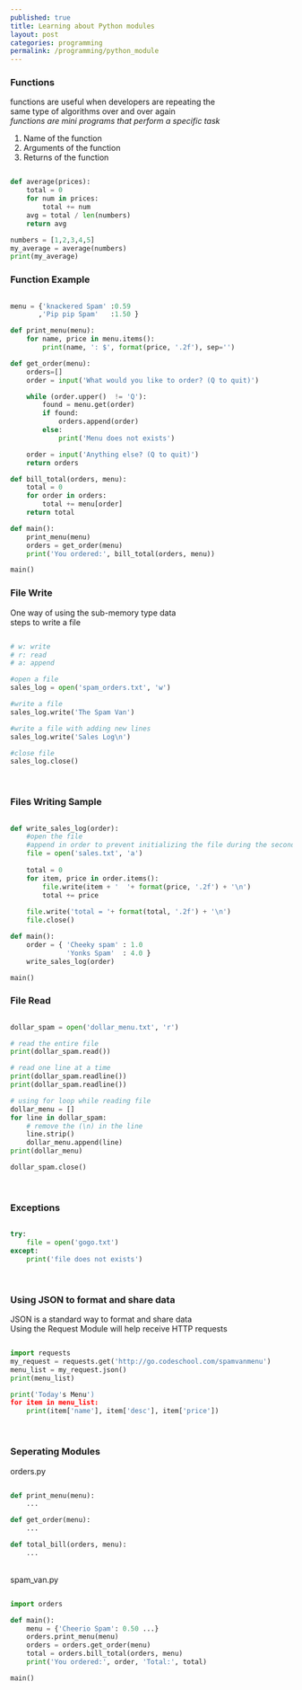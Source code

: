 ```yaml
---
published: true
title: Learning about Python modules
layout: post
categories: programming
permalink: /programming/python_module
---
```


### Functions
functions are useful when developers are repeating the 
<br> same type of algorithms over and over again 
<br>_functions are mini programs that perform a specific task_

1. Name of the function
2. Arguments of the function
3. Returns of the function 

``` python 

def average(prices):
	total = 0
	for num in prices:
		total += num
	avg = total / len(numbers)	
	return avg

numbers = [1,2,3,4,5]
my_average = average(numbers)
print(my_average)

```
 
### Function Example

``` python

menu = {'knackered Spam' :0.59
       ,'Pip pip Spam'	 :1.50 }

def print_menu(menu):
	for name, price in menu.items():
		print(name, ': $', format(price, '.2f'), sep='')		

def get_order(menu):
	orders=[]
	order = input('What would you like to order? (Q to quit)')

	while (order.upper()  != 'Q'):
		found = menu.get(order)
		if found:
			orders.append(order)
		else:
			print('Menu does not exists')

	order = input('Anything else? (Q to quit)')	
	return orders

def bill_total(orders, menu):
	total = 0
	for order in orders:
		total += menu[order]
	return total

def main():
	print_menu(menu)
	orders = get_order(menu)
	print('You ordered:', bill_total(orders, menu))

main()

```

### File Write 
One way of using the sub-memory type data
<br> steps to write a file 

``` python

# w: write
# r: read
# a: append

#open a file
sales_log = open('spam_orders.txt', 'w')

#write a file
sales_log.write('The Spam Van')

#write a file with adding new lines 
sales_log.write('Sales Log\n')

#close file
sales_log.close()

```


<br>

### Files Writing Sample

``` python

def write_sales_log(order):
	#open the file
	#append in order to prevent initializing the file during the second attempt
	file = open('sales.txt', 'a')
	
	total = 0 
	for item, price in order.items():
		file.write(item + '  '+ format(price, '.2f') + '\n')
		total += price	
	
	file.write('total = '+ format(total, '.2f') + '\n')
	file.close()

def main():
	order = { 'Cheeky spam' : 1.0
        	  'Yonks Spam'  : 4.0 } 	
	write_sales_log(order)

main()

```

### File Read

``` python

dollar_spam = open('dollar_menu.txt', 'r')

# read the entire file 
print(dollar_spam.read())

# read one line at a time 
print(dollar_spam.readline())
print(dollar_spam.readline())

# using for loop while reading file 
dollar_menu = []
for line in dollar_spam:
	# remove the (\n) in the line 
	line.strip()
	dollar_menu.append(line)
print(dollar_menu) 

dollar_spam.close()

```

<br>

### Exceptions

``` python

try:
	file = open('gogo.txt')
except:
	print('file does not exists')

```

<br>

### Using JSON to format and share data 

JSON is a standard way to format and share data 
<br> Using the Request Module will help receive HTTP requests

``` python

import requests
my_request = requests.get('http://go.codeschool.com/spamvanmenu')
menu_list = my_request.json()
print(menu_list)

print('Today's Menu')
for item in menu_list:
	print(item['name'], item['desc'], item['price'])

```

<br>

### Seperating Modules

orders.py

``` python

def print_menu(menu):
	...

def get_order(menu):
	...

def total_bill(orders, menu):
	...

```

<br>
spam_van.py

``` python

import orders

def main():
	menu = {'Cheerio Spam': 0.50 ...}
	orders.print_menu(menu)
	orders = orders.get_order(menu)
	total = orders.bill_total(orders, menu)
	print('You ordered:', order, 'Total:', total)

main()

```






